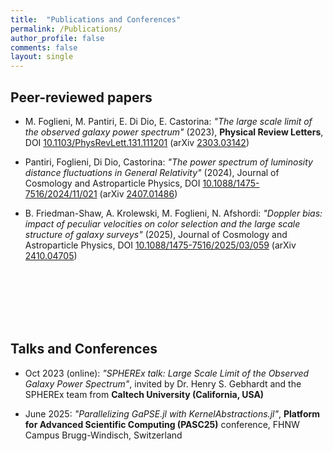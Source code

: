 ```yaml
---
title:  "Publications and Conferences"
permalink: /Publications/
author_profile: false
comments: false
layout: single
---
```



## Peer-reviewed papers

- M. Foglieni, M. Pantiri, E. Di Dio, E. Castorina:  _"The large scale limit of the observed galaxy power spectrum"_ (2023), **Physical Review Letters**, DOI [10.1103/PhysRevLett.131.111201](https://doi.org/10.1103/PhysRevLett.131.111201) (arXiv [2303.03142](https://arxiv.org/abs/2303.03142))

- Pantiri, Foglieni, Di Dio, Castorina:  _"The power spectrum of luminosity distance fluctuations in General Relativity"_ (2024), Journal of Cosmology and Astroparticle Physics, DOI [10.1088/1475-7516/2024/11/021](https://iopscience.iop.org/article/10.1088/1475-7516/2024/11/021) (arXiv [2407.01486](https://arxiv.org/abs/2407.01486))
  

- B. Friedman-Shaw, A. Krolewski, M. Foglieni, N. Afshordi: _"Doppler bias: impact of peculiar velocities on color selection and the large scale structure of galaxy surveys"_ (2025), Journal of Cosmology and Astroparticle Physics, DOI [10.1088/1475-7516/2025/03/059](https://iopscience.iop.org/article/10.1088/1475-7516/2025/03/059) (arXiv [2410.04705](https://arxiv.org/abs/2410.04705))


<br>
<br>
<br>
<br>
<br>






## Talks and Conferences

- Oct 2023 (online): _"SPHEREx talk: Large Scale Limit of the Observed Galaxy Power Spectrum"_, invited by Dr. Henry S. Gebhardt and the SPHEREx team from **Caltech University (California, USA)**

- June 2025: _"Parallelizing GaPSE.jl with KernelAbstractions.jl"_,  **Platform for Advanced Scientific Computing (PASC25)** conference, FHNW Campus Brugg-Windisch, Switzerland
  


